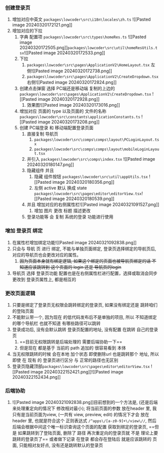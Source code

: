 ### 创建登录页
1. 增加对应中英文 `packages\lowcoder\src\i18n\locales\zh.ts` ![[Pasted image 20240320172121.png]]
2. 增加对应的下拉
	1. 字典 配置项  `packages\lowcoder\src\types\homeRes.ts` ![[Pasted image 20240320172505.png]]`packages\lowcoder\src\util\homeResUtils.tsx`![[Pasted image 20240320172533.png]]
	2. 下拉 
		1. `packages\lowcoder\src\pages\ApplicationV2\HomeLayout.tsx` 左侧![[Pasted image 20240320172738.png]]
		2. `packages\lowcoder\src\pages\ApplicationV2\CreateDropdown.tsx` 右侧![[Pasted image 20240320172824.png]]
	3. 创建点击弹窗 选择 PC端还是移动端 复制的上边的`packages\lowcoder\src\pages\ApplicationV2\CreateDropdown.tsx` ![[Pasted image 20240320172928.png]]
		1. 效果图![[Pasted image 20240320173016.png]]
	4. 增加对应 页面的 type 以及页面的 文件的名称`packages\lowcoder\src\constants\applicationConstants.ts` ![[Pasted image 20240320173208.png]]
	5. 创建 PC端登录 和 移动端配置登录页面
		1. 直接复制 导航页
			1. `packages\lowcoder\src\comps\comps\layout\PCLoginLayout.tsx`
			2. `packages\lowcoder\src\comps\comps\layout\mobileLoginLayout.tsx`
		2. 并引入 `packages\lowcoder\src\comps\index.tsx` ![[Pasted image 20240320180147.png]]
		3. 隐藏组件 并且
			1. 隐藏 组件按钮 `packages\lowcoder\src\util\appUtils.tsx` ![[Pasted image 20240320180356.png]]
			2. 左侧 active 默认 换成 state `packages\lowcoder\src\pages\editor\editorView.tsx`![[Pasted image 20240320180539.png]]
		4. 并且 增加对应的右侧属性栏![[Pasted image 20240321091527.png]]
			1. 增加 图片 更改 标题 描述更改
		5. 登录功能等 会 复制 系统的登录 功能进行使用
### 增加 登录页 绑定
1. 在属性栏增加绑定功能![[Pasted image 20240321092838.png]]
2. 只会与 导航 页 进行 绑定, 不能与单独页面绑定, 登录页选择绑定的导航页后, 对应的导航页也会更改对应的属性。
	1. ~~因为页面本身就有绑定逻辑,  如果这个绑定的页面也被导航页绑定的话 不知道应该跳转到 这个页面的 login 还是 导航页的login~~
3. 导航页 选择 登录页功能 配置也是在右侧属性栏进行配置，选择或取消会同步更改到 登录页属性上, 都是相互的
### 更改页面逻辑
1. 只要是绑定了登录页无权限会跳转绑定的登录页, 如果没有绑定还是 跳转咱们的登陆页面
2. 不能默认带一个, 因为现在 的低代码发布后不是单独的项目, 所以 不知道绑定的哪个导航栏 也就不知道 有哪些路径可以跳转
3. 登录成功后,  没有会默认跳转 登录页配置的地址, 没有配置 在跳转 自己的登录页
	1. ==目前无权限跳转是后端处理的 需要后端协助一下==
	2. 但是现在 都是基于 当前的 path 追加的 很容易看到 本体
5. 当无权限跳转的时候 会在本地 加个状态 即使删除url 也是跳转那个 地址, 所以即使 在 现有 的 登录页进行区分 与 正常的路径也无区别
6. 登录页隐藏顶部`packages\lowcoder\src\pages\editor\editorView.tsx` ![[Pasted image 20240322152421.png]]![[Pasted image 20240322152434.png]]
### 后端协助
1. ![[Pasted image 20240321092838.png]]目前想到的一个方法是, (还是后端来处理重定向的情况下 修改相对最小);
   将当前页面的参数 放在header 里, 我只有是当前页面为view, (一共有 view, preview, edit) 的情况下才会 放在header 里, 也就是符合这个 正则表达式  `/^apps\/[a-z0-9]+\/view\//`, 然后后端会根据中间这个唯一标识查询这个页面的配置 获取到绑定的登录页, 
   ==但是 如果跳转到了登陆页面, 删除了 路径 再次重定向的登录页就 不是 理论上要跳转的登录页了==
   或者做下记录 在登录 都会存在登陆后 就是应该跳转的 页面, 只能相对友好点, 没有还是跳转默认的登录页